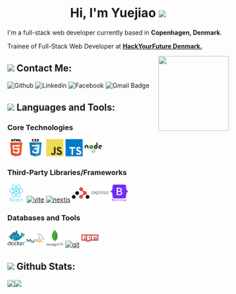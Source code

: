 <h1 align="center"><b>Hi, I'm Yuejiao </b><img src="https://media.giphy.com/media/hvRJCLFzcasrR4ia7z/giphy.gif" width="35"></h1>

<p>I'm a full-stack web developer currently based in <b>Copenhagen, Denmark</b>. </p>
<p>Trainee of Full-Stack Web Developer at <b><a href="https://github.com/HackYourFuture-CPH/curriculum/?tab=readme-ov-file">HackYourFuture Denmark.</a></b> </p>
<a href="#"><img align="right" src="https://cdn.dribbble.com/userupload/8046474/file/original-1de7a34e8dfb6d1b9723e77458786c81.gif" width="160 " height="170"/></a>   


## <img src="https://github.com/Anmol-Baranwal/Cool-GIFs-For-GitHub/assets/74038190/324065af-8ea3-453a-83a3-66ccba5797fb" width="35"> <b>Contact Me:</b>
<div>
 <a href="https://github.com/YuejiaoShi" style="text-decoration: none;">
  <img src="https://img.shields.io/badge/YuejiaoShi-%2312100E.svg?&logo=Github&logoColor=white" alt="Github" style="height: 25px;"/></a> 
  
  <a href="https://www.linkedin.com/in/yuejiao-shi/" style="text-decoration: none;">
  <img src="https://img.shields.io/badge/Yuejiao Shi-%230077B5.svg?&logo=linkedin&logoColor=white" alt="Linkedin" style="height: 25px;"/></a>
  
  <a href="https://www.facebook.com/yuejiao.shi.YJ.S/" style="text-decoration: none;">
  <img src="https://img.shields.io/badge/Yuejiao Shi-%231877F2.svg?&logo=facebook&logoColor=white" alt="Facebook" style="height: 25px;"/></a>

   <a href="mailto:shiyuejiaosyj@gmail.com" style="text-decoration: none;">
  <img src="https://img.shields.io/badge/-shiyuejiaosyj@gmail.com-c14438?logo=Gmail&logoColor=white" alt="Gmail Badge" style="height: 25px;"></a>
</div>

##  <img src="https://github.com/Anmol-Baranwal/Cool-GIFs-For-GitHub/assets/74038190/fa83eeb9-f4e2-4d85-93f0-688af11babf8" width="35"> <b>Languages and Tools:</b>

### Core Technologies
[<img src="https://raw.githubusercontent.com/devicons/devicon/master/icons/html5/html5-original-wordmark.svg" alt="html5" width="40" height="40">]([https://www.w3.org/html/](https://developer.mozilla.org/en-US/docs/Web/HTML))
[<img src="https://raw.githubusercontent.com/devicons/devicon/master/icons/css3/css3-original-wordmark.svg" alt="css3" width="40" height="40">]([https://www.w3schools.com/css/](https://developer.mozilla.org/en-US/docs/Web/CSS))
[<img src="https://raw.githubusercontent.com/devicons/devicon/master/icons/javascript/javascript-original.svg" alt="javascript" width="40" height="40">](https://developer.mozilla.org/en-US/docs/Web/JavaScript)
[<img src="https://raw.githubusercontent.com/devicons/devicon/master/icons/typescript/typescript-original.svg" alt="typescript" width="40" height="40">](https://www.typescriptlang.org/)
[<img src="https://raw.githubusercontent.com/devicons/devicon/master/icons/nodejs/nodejs-original-wordmark.svg" alt="nodejs" width="40" height="40">](https://nodejs.org)

### Third-Party Libraries/Frameworks
[<img src="https://raw.githubusercontent.com/devicons/devicon/master/icons/react/react-original-wordmark.svg" alt="react" width="40" height="40">](https://reactjs.org/)
[<img src="https://vitejs.dev/logo.svg" alt="vite" width="40" height="40">](https://vitejs.dev/)
[<img src="https://assets.vercel.com/image/upload/v1662130559/nextjs/Icon_light_background.png" alt="nextjs" width="40" height="40">](https://nextjs.org/)
[<img src="https://raw.githubusercontent.com/devicons/devicon/master/icons/reactrouter/reactrouter-original.svg" alt="react-router" width="40" height="40">](https://reactrouter.com/)
[<img src="https://raw.githubusercontent.com/devicons/devicon/master/icons/express/express-original-wordmark.svg" alt="express" width="40" height="40">](https://expressjs.com)
[<img src="https://raw.githubusercontent.com/devicons/devicon/master/icons/bootstrap/bootstrap-plain-wordmark.svg" alt="bootstrap" width="40" height="40">](https://getbootstrap.com/)

### Databases and Tools
[<img src="https://raw.githubusercontent.com/devicons/devicon/master/icons/docker/docker-original-wordmark.svg" alt="docker" width="40" height="40">](https://www.docker.com/)
[<img src="https://raw.githubusercontent.com/devicons/devicon/master/icons/mysql/mysql-original-wordmark.svg" alt="mysql" width="40" height="40">](https://www.mysql.com/)
[<img src="https://raw.githubusercontent.com/devicons/devicon/master/icons/mongodb/mongodb-original-wordmark.svg" alt="mongodb" width="40" height="40">](https://www.mongodb.com/)
[<img src="https://www.vectorlogo.zone/logos/git-scm/git-scm-icon.svg" alt="git" width="40" height="40">](https://git-scm.com/)
[<img src="https://raw.githubusercontent.com/devicons/devicon/master/icons/npm/npm-original-wordmark.svg" alt="npm" width="40" height="40">](https://www.npmjs.com/)


## <img src="https://media.giphy.com/media/iY8CRBdQXODJSCERIr/giphy.gif" width="35"><b> Github Stats: </b>
<img src="https://github-readme-stats.vercel.app/api?username=YuejiaoShi&theme=catppuccin_mocha&show_icons=true&locale=en" height="175" /><img src="https://github-readme-stats.vercel.app/api/top-langs/?username=YuejiaoShi&layout=compact&theme=catppuccin_mocha&hide_border=true" height="175" />
